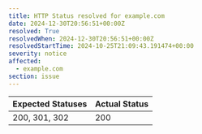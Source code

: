 ```yaml
---
title: HTTP Status resolved for example.com
date: 2024-12-30T20:56:51+00:00Z
resolved: True
resolvedWhen: 2024-12-30T20:56:51+00:00Z
resolvedStartTime: 2024-10-25T21:09:43.191474+00:00
severity: notice
affected:
  - example.com
section: issue
---
```


| Expected Statuses | Actual Status  |
|-------------------|----------------|
| 200, 301, 302 | 200 |
